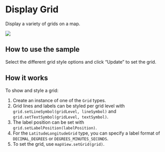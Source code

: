 # Display Grid

Display a variety of grids on a map.

![](DisplayGrid.png)

## How to use the sample

Select the different grid style options and click “Update” to set the
grid.

## How it works

To show and style a grid:

1.  Create an instance of one of the `Grid` types.
2.  Grid lines and labels can be styled per grid level with
    `grid.setLineSymbol(gridLevel, lineSymbol)` and
    `grid.setTextSymbol(gridLevel, textSymbol)`.
3.  The label position can be set with
    `grid.setLabelPosition(labelPosition)`.
4.  For the `LatitudeLongitudeGrid` type, you can specify a label format
    of `DECIMAL_DEGREES` or `DEGREES_MINUTES_SECONDS`.
5.  To set the grid, use `mapView.setGrid(grid)`.
